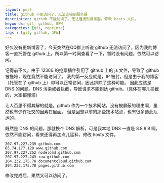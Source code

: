 ```yaml
---
layout: post
title: github 不能访问了，无法连接到服务器
description: github 不能访问了，无法连接到服务器，修改 hosts 文件。
keywords: git, github, GFW
categories: [git, reprints]
tags : [git, github, GFW]
---
```


好久没有更新博客了，今天突然在QQ群上听说 github 无法访问了，因为我的博客一直托管在 github 上，所以第一时间查看了一下，暂时没有问题，依然可以访问。

记得前不久，由于 12306 的抢票插件引用了 github 上的 js 文件，导致了 github 被拖垮，现在竟然不能访问了。
我的第一反应就是，IP 被封，但是由于我的博客（托管在了 github 上）却可以正常访问，因此排除了这种可能。
因此应该是 DNS 的问题。DNS 污染或者拦截，导致请求不能到达 github。（具体在哪儿拦截的，大家都懂滴）

让人百思不得其解的就是，github 作为一个技术网站，没有被屏蔽的理由啊，虽然也有少许社交的因素在里面。
但是回想以前的那些技术站点，也有很多遭此厄运的。

既然是 DNS 的问题，那就换个 DNS 解析，可是我本地 DNS 一直是 8.8.8.8 啊，依然不能访问，看来还得再加点儿猛料，修改 hosts 文件。

	207.97.227.239 github.com   
	65.74.177.129 www.github.com   
	207.97.227.252 nodeload.github.com   
	207.97.227.243 raw.github.com  
	204.232.175.78 documentcloud.github.com  
	204.232.175.78 pages.github.com

修改完成后，果然又可以访问了。
